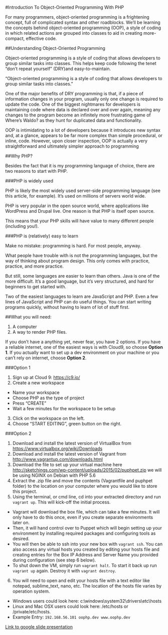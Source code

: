 #Introduction To Object-Oriented Programming With PHP

For many programmers, object-oriented programming is a frightening concept, full of complicated syntax and other roadblocks. We’ll be learning the concepts behind object-oriented programming (OOP), a style of coding in which related actions are grouped into classes to aid in creating more-compact, effective code.

##Understanding Object-Oriented Programming

Object-oriented programming is a style of coding that allows developers to group similar tasks into classes. This helps keep code following the tenet “don’t repeat yourself” (DRY)and easy-to-maintain.

“Object-oriented programming is a style of coding that allows developers to group similar tasks into classes.”

One of the major benefits of DRY programming is that, if a piece of information changes in your program, usually only one change is required to update the code. One of the biggest nightmares for developers is maintaining code where data is declared over and over again, meaning any changes to the program become an infinitely more frustrating game of Where’s Waldo? as they hunt for duplicated data and functionality.

OOP is intimidating to a lot of developers because it introduces new syntax and, at a glance, appears to be far more complex than simple procedural, or inline, code. However, upon closer inspection, OOP is actually a very straightforward and ultimately simpler approach to programming

##Why PHP?

Besides the fact that it is my programming language of choice, there are two reasons to start with PHP.

###PHP is widely used

PHP is likely the most widely used server-side programming language (see this article, for example). It’s used on millions of servers world wide.

PHP is very popular in the open source world, where applications like WordPress and Drupal live. One reason is that PHP is itself open source.

This means that your PHP skills will have value to many different people (including you!).

###PHP is (relatively) easy to learn

Make no mistake: programming is hard. For most people, anyway.

What people have trouble with is not the programming languages, but the way of thinking about program design. This only comes with practice, practice, and more practice.

But still, some languages are easier to learn than others. Java is one of the more difficult. It’s a good language, but it’s very structured, and hard for beginners to get started with.

Two of the easiest languages to learn are JavaScript and PHP. Even a few lines of JavaScript and PHP can do useful things. You can start writing programs quickly, without having to learn of lot of stuff first.

##What you will need:

1. A computer
2. A way to render PHP files.

If you don’t have a anything yet, never fear, you have 2 options. If you have a reliable internet, one of the easiest ways is with Cloud9, so choose **Option 1**. If you actually want to set up a dev environment on your machine or you can’t rely on internet, choose **Option 2**.

###Option 1

1. Sign up at Cloud 9: https://c9.io/
2. Create a new workspace
 * Name your workspace
 * Choose PHP as the type of project
 * Press “CREATE”
 * Wait a few minutes for the workspace to be setup
3. Click on the workspace on the left.
4. Choose “START EDITING”, green button on the right.

###Option 2

1. Download and install the latest version of VirtualBox from
https://www.virtualbox.org/wiki/Downloads
2. Download and install the latest version of Vagrant from
http://www.vagrantup.com/downloads.html
3. Download the file to set up your virtual machine here
http://sketchings.com/wp-content/uploads/2015/02/puphpet.zip
we will be using NGINX on Debian with PHP 5.6
4. Extract the .zip file and move the contents (Vagrantfile and puphpet folder) to the location on your computer where you would like to store this project.
5. Using the terminal, or cmd line, cd into your extracted directory and run `vagrant up`. This will kick-off the initial process.
  * Vagrant will download the box file, which can take a few minutes. It will only have to do this once, even if you create separate environments later on.
  * Then, it will hand control over to Puppet which will begin setting up your environment by installing required packages and configuring tools as desired.
  * You will then be able to ssh into your new box with `vagrant ssh`. You can also access any virtual hosts you created by editing your hosts file and creating entries for the Box IP Address and Server Name you provided during configuration (see step 6 below).
  * To shut down the VM, simply run `vagrant halt`. To start it back up run `vagrant up` again. Destroy it with `vagrant destroy`.
6. You will need to open and edit your hosts file with a text editor like notepad, sublime_text, nano, etc. The location of the hosts file varies by operation system.
  * Windows users could look here: c:\windows\system32\drivers\etc\hosts
  * Linux and Mac OSX users could look here: /etc/hosts or /private/etc/hosts.
  * Example Entry: `192.168.56.101 oophp.dev www.oophp.dev`

[Link to google slide presentation](http://www.slideshare.net/AlenaHolligan/demystifying-objectoriented-programming-lone-star-php)
